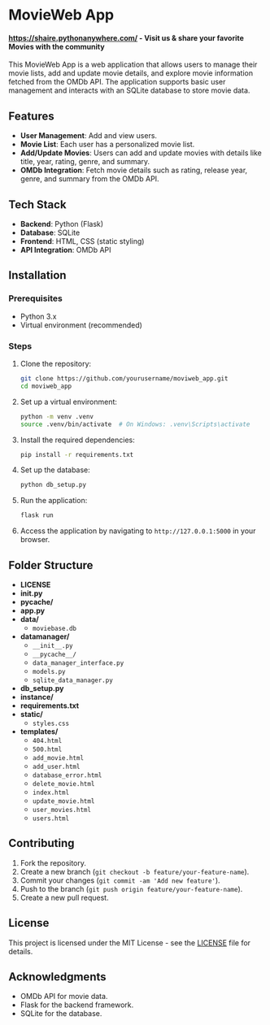 # MovieWeb App

#### https://shaire.pythonanywhere.com/ - Visit us & share your favorite Movies with the community

This MovieWeb App is a web application that allows users to manage their movie lists, add and update movie details, and explore movie information fetched from the OMDb API. The application supports basic user management and interacts with an SQLite database to store movie data.

## Features

- **User Management**: Add and view users.
- **Movie List**: Each user has a personalized movie list.
- **Add/Update Movies**: Users can add and update movies with details like title, year, rating, genre, and summary.
- **OMDb Integration**: Fetch movie details such as rating, release year, genre, and summary from the OMDb API.

## Tech Stack

- **Backend**: Python (Flask)
- **Database**: SQLite
- **Frontend**: HTML, CSS (static styling)
- **API Integration**: OMDb API

## Installation

### Prerequisites

- Python 3.x
- Virtual environment (recommended)

### Steps

1. Clone the repository:

    ```bash
    git clone https://github.com/yourusername/moviweb_app.git
    cd moviweb_app
    ```

2. Set up a virtual environment:

    ```bash
    python -m venv .venv
    source .venv/bin/activate  # On Windows: .venv\Scripts\activate
    ```

3. Install the required dependencies:

    ```bash
    pip install -r requirements.txt
    ```

4. Set up the database:

    ```bash
    python db_setup.py
    ```

5. Run the application:

    ```bash
    flask run
    ```

6. Access the application by navigating to `http://127.0.0.1:5000` in your browser.

## Folder Structure
- **LICENSE**
- **__init__.py**
- **__pycache__/**
- **app.py**
- **data/**
  - `moviebase.db`
- **datamanager/**
  - `__init__.py`
  - `__pycache__/`
  - `data_manager_interface.py`
  - `models.py`
  - `sqlite_data_manager.py`
- **db_setup.py**
- **instance/**
- **requirements.txt**
- **static/**
  - `styles.css`
- **templates/**
  - `404.html`
  - `500.html`
  - `add_movie.html`
  - `add_user.html`
  - `database_error.html`
  - `delete_movie.html`
  - `index.html`
  - `update_movie.html`
  - `user_movies.html`
  - `users.html`

## Contributing

1. Fork the repository.
2. Create a new branch (`git checkout -b feature/your-feature-name`).
3. Commit your changes (`git commit -am 'Add new feature'`).
4. Push to the branch (`git push origin feature/your-feature-name`).
5. Create a new pull request.

## License

This project is licensed under the MIT License - see the [LICENSE](LICENSE) file for details.

## Acknowledgments

- OMDb API for movie data.
- Flask for the backend framework.
- SQLite for the database.
